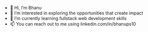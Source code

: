 - 👋 Hi, I’m Bhanu
- 👀 I’m interested in exploring the opportunities that create impact
- 🌱 I’m currently learning fullstack web development skills
- 📫 You can reach out to me using linkedin.com/in/bhanups10

<!---
bhanups10/bhanups10 is a ✨ special ✨ repository because its `README.md` (this file) appears on your GitHub profile.
You can click the Preview link to take a look at your changes.

- 💞️ I’m looking to collaborate on ...
--->
